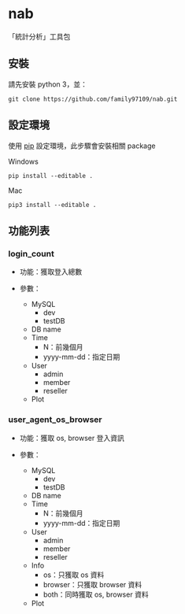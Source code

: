 # nab

「統計分析」工具包

## 安裝

請先安裝 python 3，並：

    git clone https://github.com/family97109/nab.git

## 設定環境

使用 [pip](https://pip.pypa.io/en/stable/) 設定環境，此步驟會安裝相關 package

Windows

    pip install --editable .

Mac

    pip3 install --editable .

## 功能列表

### login_count

* 功能：獲取登入總數

* 參數：
  * MySQL
    * dev
    * testDB
  * DB name
  * Time
    * N：前幾個月
    * yyyy-mm-dd：指定日期
  * User
    * admin
    * member
    * reseller
  * Plot

### user_agent_os_browser

* 功能：獲取 os, browser 登入資訊

* 參數：
  * MySQL
    * dev
    * testDB
  * DB name
  * Time
    * N：前幾個月
    * yyyy-mm-dd：指定日期
  * User
    * admin
    * member
    * reseller
  * Info
    * os：只獲取 os 資料
    * browser：只獲取 browser 資料
    * both：同時獲取 os, browser 資料
  * Plot
  